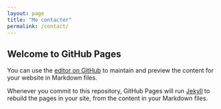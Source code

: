 ```yaml
---
layout: page
title: "Me contacter"
permalink: /contact/
---
```


## Welcome to GitHub Pages

You can use the [editor on GitHub](https://github.com/VBSylvain/vbsylvain.github.io/edit/master/README.md) to maintain and preview the content for your website in Markdown files.

Whenever you commit to this repository, GitHub Pages will run [Jekyll](https://jekyllrb.com/) to rebuild the pages in your site, from the content in your Markdown files.
